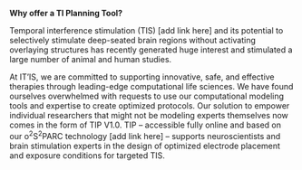 **Why offer a TI Planning Tool?**

Temporal interference stimulation (TIS) [add link here] and its potential to selectively stimulate deep-seated brain regions without activating overlaying structures has recently generated huge interest and stimulated a large number of animal and human studies. 

At IT’IS, we are committed to supporting innovative, safe, and effective therapies through leading-edge computational life sciences. We have found ourselves overwhelmed with requests to use our computational modeling tools and expertise to create optimized protocols. Our solution to empower individual researchers that might not be modeling experts themselves now comes in the form of TIP V1.0. TIP – accessible fully online and based on our o<sup>2</sup>S<sup>2</sup>PARC technology [add link here] – supports neuroscientists and brain stimulation experts in the design of optimized electrode placement and exposure conditions for targeted TIS.

